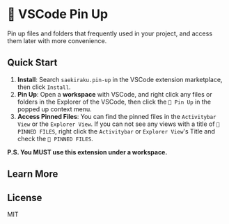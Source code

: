 # 📌 VSCode Pin Up

Pin up files and folders that frequently used in your project, and access them later with more convenience.

## Quick Start

1. **Install**: Search `saekiraku.pin-up` in the VSCode extension marketplace, then click `Install`.
2. **Pin Up**: Open a **workspace** with VSCode, and right click any files or folders in the Explorer of the VSCode, then click the `📌 Pin Up` in the popped up context menu.
3. **Access Pinned Files**: You can find the pinned files in the `Activitybar View` or the `Explorer View`. If you can not see any views with a title of `📌 PINNED FILES`, right click the `Activitybar` or `Explorer View`'s Title and check the `📌 PINNED FILES`.

**P.S. You MUST use this extension under a workspace.**

## Learn More

## License

MIT